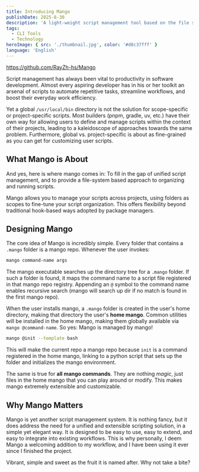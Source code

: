 ```yaml
---
title: Introducing Mango
publishDate: 2025-8-30
description: 'A light-weight script management tool based on the file system.'
tags:
  - CLI Tools
  - Technology
heroImage: { src: './thumbnail.jpg', color: '#d8c37fff' }
language: 'English'
---
```


https://github.com/RayZh-hs/Mango

Script management has always been vital to productivity in software development. Almost every aspiring developer has in his or her toolkit an arsenal of scripts to automate repetitive tasks, streamline workflows, and boost their everyday work efficiency.

Yet a global `/usr/local/bin` directory is not the solution for scope-specific or project-specific scripts. Most builders (pnpm, gradle, uv, etc.) have their own way for allowing users to define and manage scripts within the context of their projects, leading to a kaleidoscope of approaches towards the same problem. Furthermore, global vs. project-specific is about as fine-grained as you can get for customizing user scripts.

## What Mango is About

And yes, here is where mango comes in: To fill in the gap of unified script management, and to provide a file-system based approach to organizing and running scripts.

Mango allows you to manage your scripts across projects, using folders as scopes to fine-tune your script organization. This offers flexibility beyond traditional hook-based ways adopted by package managers.

## Designing Mango

The core idea of Mango is incredibly simple. Every folder that contains a `.mango` folder is a mango repo. Whenever the user invokes:

```bash
mango command-name args
```

The mango executable searches up the directory tree for a `.mango` folder. If such a folder is found, it maps the command name to a script file registered in that mango repo registry. Appending an `@` symbol to the command name enables recursive search (mango will search up dir if no match is found in the first mango repo).

When the user installs mango, a `.mango` folder is created in the user's home directory, making that directory the user's **home mango**. Common utilities will be installed in the home mango, making them globally available via `mango @command-name`. So yes: Mango is managed by mango!

```bash
mango @init --template bash
```

This will make the current repo a mango repo because `init` is a command registered in the home mango, linking to a python script that sets up the folder and initializes the mango environment.

The same is true for **all mango commands**. They are nothing *magic*, just files in the home mango that you can play around or modify. This makes mango extremely extensible and customizable.

## Why Mango Matters

Mango is yet another script management system. It is nothing fancy, but it does address the need for a unified and extensible scripting solution, in a simple yet elegant way. It is designed to be easy to use, easy to extend, and easy to integrate into existing workflows. This is why personally, I deem Mango a welcoming addition to my workflow, and I have been using it ever since I finished the project.

Vibrant, simple and sweet as the fruit it is named after. Why not take a bite?
